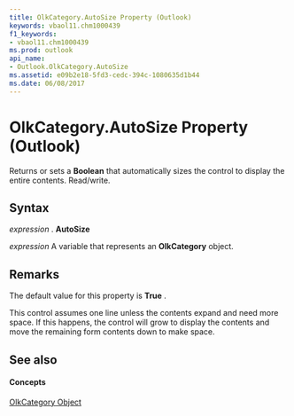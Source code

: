 ```yaml
---
title: OlkCategory.AutoSize Property (Outlook)
keywords: vbaol11.chm1000439
f1_keywords:
- vbaol11.chm1000439
ms.prod: outlook
api_name:
- Outlook.OlkCategory.AutoSize
ms.assetid: e09b2e18-5fd3-cedc-394c-1080635d1b44
ms.date: 06/08/2017
---
```



# OlkCategory.AutoSize Property (Outlook)

Returns or sets a **Boolean** that automatically sizes the control to display the entire contents. Read/write.


## Syntax

 _expression_ . **AutoSize**

 _expression_ A variable that represents an **OlkCategory** object.


## Remarks

 The default value for this property is **True** .

This control assumes one line unless the contents expand and need more space. If this happens, the control will grow to display the contents and move the remaining form contents down to make space.


## See also


#### Concepts


[OlkCategory Object](olkcategory-object-outlook.md)

